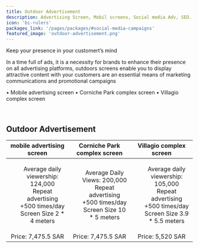 ```yaml
---
title: Outdoor Advertisement
description: Advertising Screen, Mobil screens, Social media Adv, SEO.
icon: 'bi-rulers'
packages_link: '/pages/packages/#social-media-campaigns'
featured_image: 'outdoor-advertisement.png'
---
```

Keep your presence in your customert’s mind 

In a time full of ads, it is a necessity for brands to enhance their presence on all advertising platforms, outdoors screens enable you to display attractive content with your customers are an essential means of marketing communications and promotional campaigns



•	Mobile advertising screen
•	Corniche Park complex screen
•	Villagio complex screen




<br>

## Outdoor Advertisement

|    **mobile advertising screen**    |   **Corniche Park complex screen**    |     **Villagio complex screen**     |
|:-----------------------------------:|:-------------------------------------:|:-----------------------------------:|
|   <ul style="list-style-type: none"><li>Average daily viewership: 124,000  </li><li>  Repeat advertising +500 times/day </li><li> Screen Size  2 * 4 meters </li></ul>| <ul style="list-style-type: none"><li>Average Daily Views: 200,000 </li><li>Repeat advertising +500 times/day</li><li> Screen Size  10 * 5  meters </li></ul>|  <ul style="list-style-type: none"><li>Average daily viewership: 105,000</li><li> Repeat advertising +500 times/day</li><li>Screen Size 3.9 * 5.5  meters</li></ul>|
|         Price: 7,475.5 SAR          |          Price: 7,475.5 SAR           |           Price: 5,520 SAR          | 



<br>
